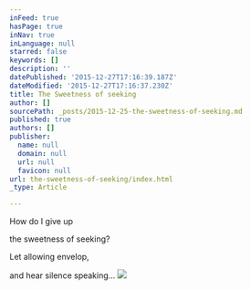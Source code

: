 ```yaml
---
inFeed: true
hasPage: true
inNav: true
inLanguage: null
starred: false
keywords: []
description: ''
datePublished: '2015-12-27T17:16:39.187Z'
dateModified: '2015-12-27T17:16:37.230Z'
title: The Sweetness of seeking
author: []
sourcePath: _posts/2015-12-25-the-sweetness-of-seeking.md
published: true
authors: []
publisher:
  name: null
  domain: null
  url: null
  favicon: null
url: the-sweetness-of-seeking/index.html
_type: Article

---
```

How do I give up   

the sweetness of seeking? 

Let allowing envelop, 

and hear silence speaking...     ![](https://s3-us-west-2.amazonaws.com/the-grid-img/p/b080375845fa80fb4f3a44d3c6b498431510e6b9.jpg)